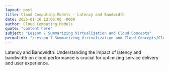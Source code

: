 ```yaml
---
layout: post
title: Cloud Computing Models - Latency and Bandwidth
date: 2025-01-10 12:00:00 -0000
author: Cloud Computing Models
quote: "content here"
subject: "Lesson 7 Summarizing Virtualization and Cloud Concepts"
permalink: "/Lesson 7 Summarizing Virtualization and Cloud Concepts/Cloud Computing Models/Cloud Computing Models - Latency and Bandwidth"
---
```


Latency and Bandwidth: Understanding the impact of latency and bandwidth on cloud performance is crucial for optimizing service delivery and user experience.

